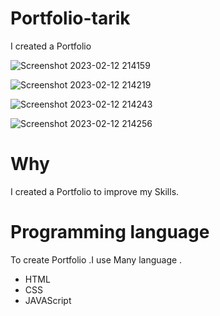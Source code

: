 # Portfolio-tarik

I created a Portfolio 

![Screenshot 2023-02-12 214159](https://user-images.githubusercontent.com/118068044/218336042-255d47b6-1988-4852-9488-328d0d12c0f4.png)

![Screenshot 2023-02-12 214219](https://user-images.githubusercontent.com/118068044/218336045-3051e7ae-6841-4a3b-8c5e-71c2fdd329a1.png)
 
![Screenshot 2023-02-12 214243](https://user-images.githubusercontent.com/118068044/218336048-459775c7-1fc6-42d3-8862-766fb514c3fe.png)

![Screenshot 2023-02-12 214256](https://user-images.githubusercontent.com/118068044/218336055-4a28f866-bf9f-4a66-8709-3296b45b2a57.png)

# Why

I created a Portfolio to improve my Skills.

# Programming language

To create Portfolio .I use Many language .

- HTML
- CSS
- JAVAScript
